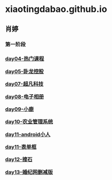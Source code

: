 # xiaotingdabao.github.io
<h2>肖婷</h2>
<h3>第一阶段<h3>
<p><a target="_blank" href="https://xiaotingdabao.github.io/%E8%82%96%E5%A9%B7-day04-%E8%AF%BE%E5%90%8E%E4%BD%9C%E4%B8%9A/html/zuoye.html">day04-热门课程</a</p>
<p><a target="_blank" href="https://xiaotingdabao.github.io/wolong/html/wolong.html">day05-卧龙控股</a</p>
<p><a target="_blank" href="https://xiaotingdabao.github.io/%E8%B6%85%E5%87%A1%E7%A7%91%E6%8A%80/html/chaofan.html">day07-超凡科技</a</p>
<p><a target="_blank" href="https://xiaotingdabao.github.io/dianzixiangce/html/dzxc.html">day08-电子相册</a</p>
<p><a target="_blank" href="https://xiaotingdabao.github.io/xl/html/qg.html">day09-小鹿</a</p>
  <p><a target="_blank" href="https://xiaotingdabao.github.io/guanli/html/gl.html">day10-农业管理系统</a</p>
<p><a target="_blank" href="https://xiaotingdabao.github.io/android/html/1.html">day11-android小人</a</p>
<p><a target="_blank" href="https://xiaotingdabao.github.io/%E8%A1%A8%E5%8D%95%E6%A1%86/html/1.html">day11-表单框</a</p>
  <p><a target="_blank" href="https://xiaotingdabao.github.io/soushi/html/ss.html">day12-搜石</a</p>
<p><a target="_blank" href="https://xiaotingdabao.github.io/hun/html/hun.html">day13-婚纪网删减版</a</p>
